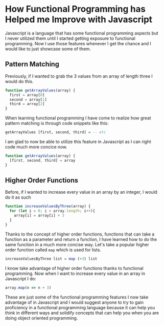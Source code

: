 # How Functional Programming has Helped me Improve with Javascript
Javascript is a language that has some functional programming aspects but I never utilized them until I started getting exposure to
functional programming. Now I use those features whenever I get the chance and I would like to just showcase some of them. 

## Pattern Matching

Previously, if I wanted to grab the 3 values from an array of length three I would do this. 
```js
function getArrayValues(array) {
  first = array[0]
  second = array[1]
  third = array[2]
}
```

When learning functional programming I have come to realize how great pattern matching is through code snippets like this:
```hs
getArrayValues [first, second, third] = -- etc
```

I am glad to now be able to utilize this feature in Javascript as I can right code much more concice now.
```js
function getArrayValues(array) {
  [first, second, third] = array
}
```

## Higher Order Functions

Before, if I wanted to increase every value in an array by an integer, I would do it as such
```js
function increaseValuesByThree(array) {
  for (let i = 0; i < array.length; i++){
    array[i] = array[i] + 3
  }
}
```

Thanks to the concept of higher order functions, functions that can take a function as a parameter and return a function, I have learned how to
do the same function in a much more concise way. Let's take a popular higher order function called ``map`` which is used for lists.
```hs
increaseValuesByThree list = map (+3) list
```

I know take advantage of higher order functions thanks to functional programming. Now when I want to increase every value in an array in Javascript I do:
```js
array.map(n => n + 3)
```

These are just some of the functional programming features I now take advantage of in Javascript and I would suggest
anyone to try to gain proficiency in a functional programming language because it can help you think in different ways and solidify concepts that
can help you when you are doing object oriented programming.
